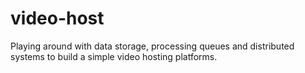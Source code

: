 # video-host
Playing around with data storage, processing queues and distributed systems to build a simple video hosting platforms.

